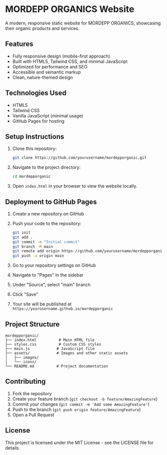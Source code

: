 # MORDEPP ORGANICS Website

A modern, responsive static website for MORDEPP ORGANICS, showcasing their organic products and services.

## Features

- Fully responsive design (mobile-first approach)
- Built with HTML5, Tailwind CSS, and minimal JavaScript
- Optimized for performance and SEO
- Accessible and semantic markup
- Clean, nature-themed design

## Technologies Used

- HTML5
- Tailwind CSS
- Vanilla JavaScript (minimal usage)
- GitHub Pages for hosting

## Setup Instructions

1. Clone this repository:
   ```bash
   git clone https://github.com/yourusername/mordepporganic.git
   ```

2. Navigate to the project directory:
   ```bash
   cd mordepporganic
   ```

3. Open `index.html` in your browser to view the website locally.

## Deployment to GitHub Pages

1. Create a new repository on GitHub
2. Push your code to the repository:
   ```bash
   git init
   git add .
   git commit -m "Initial commit"
   git branch -M main
   git remote add origin https://github.com/yourusername/mordepporganic.git
   git push -u origin main
   ```

3. Go to your repository settings on GitHub
4. Navigate to "Pages" in the sidebar
5. Under "Source", select "main" branch
6. Click "Save"
7. Your site will be published at `https://yourusername.github.io/mordepporganic`

## Project Structure

```
mordepporganic/
├── index.html          # Main HTML file
├── styles.css          # Custom CSS styles
├── main.js            # JavaScript file
├── assets/            # Images and other static assets
│   ├── images/
│   └── icons/
└── README.md          # Project documentation
```

## Contributing

1. Fork the repository
2. Create your feature branch (`git checkout -b feature/AmazingFeature`)
3. Commit your changes (`git commit -m 'Add some AmazingFeature'`)
4. Push to the branch (`git push origin feature/AmazingFeature`)
5. Open a Pull Request

## License

This project is licensed under the MIT License - see the LICENSE file for details. 